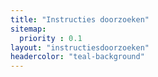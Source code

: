 ```yaml
---
title: "Instructies doorzoeken"
sitemap:
  priority : 0.1
layout: "instructiesdoorzoeken"
headercolor: "teal-background"
---
```

